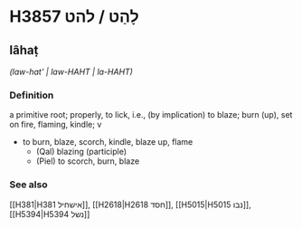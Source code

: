 # H3857 לָהַט / להט

## lâhaṭ

_(law-hat' | law-HAHT | la-HAHT)_

### Definition

a primitive root; properly, to lick, i.e., (by implication) to blaze; burn (up), set on fire, flaming, kindle; v

- to burn, blaze, scorch, kindle, blaze up, flame
  - (Qal) blazing (participle)
  - (Piel) to scorch, burn, blaze

### See also

[[H381|H381 אישחיל]], [[H2618|H2618 חסד]], [[H5015|H5015 נבו]], [[H5394|H5394 נשל]]
